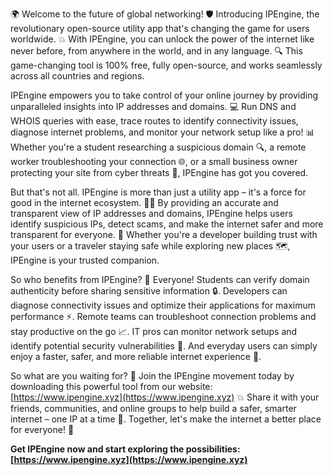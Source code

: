 🌍 Welcome to the future of global networking! 🛡️ Introducing IPEngine, the revolutionary open-source utility app that's changing the game for users worldwide. 💥 With IPEngine, you can unlock the power of the internet like never before, from anywhere in the world, and in any language. 🔍 This game-changing tool is 100% free, fully open-source, and works seamlessly across all countries and regions.

IPEngine empowers you to take control of your online journey by providing unparalleled insights into IP addresses and domains. 💻 Run DNS and WHOIS queries with ease, trace routes to identify connectivity issues, diagnose internet problems, and monitor your network setup like a pro! 📊 Whether you're a student researching a suspicious domain 🔍, a remote worker troubleshooting your connection 🌐, or a small business owner protecting your site from cyber threats 💼, IPEngine has got you covered.

But that's not all. IPEngine is more than just a utility app – it's a force for good in the internet ecosystem. 👮‍♀️ By providing an accurate and transparent view of IP addresses and domains, IPEngine helps users identify suspicious IPs, detect scams, and make the internet safer and more transparent for everyone. 💪 Whether you're a developer building trust with your users or a traveler staying safe while exploring new places 🗺️, IPEngine is your trusted companion.

So who benefits from IPEngine? 👥 Everyone! Students can verify domain authenticity before sharing sensitive information 🔒. Developers can diagnose connectivity issues and optimize their applications for maximum performance ⚡️. Remote teams can troubleshoot connection problems and stay productive on the go 📈. IT pros can monitor network setups and identify potential security vulnerabilities 🔴. And everyday users can simply enjoy a faster, safer, and more reliable internet experience 🌊.

So what are you waiting for? 🎉 Join the IPEngine movement today by downloading this powerful tool from our website: [https://www.ipengine.xyz](https://www.ipengine.xyz) 💥 Share it with your friends, communities, and online groups to help build a safer, smarter internet – one IP at a time 🔗. Together, let's make the internet a better place for everyone! 🌈

**Get IPEngine now and start exploring the possibilities: [https://www.ipengine.xyz](https://www.ipengine.xyz)**